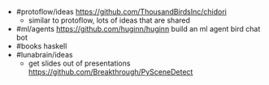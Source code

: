 - #protoflow/ideas https://github.com/ThousandBirdsInc/chidori
	- similar to protoflow, lots of ideas that are shared
- #ml/agents https://github.com/huginn/huginn build an ml agent bird chat bot
- #books haskell
- #lunabrain/ideas
	- get slides out of presentations https://github.com/Breakthrough/PySceneDetect